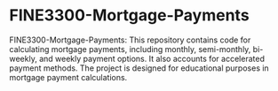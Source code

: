 # FINE3300-Mortgage-Payments
FINE3300-Mortgage-Payments: This repository contains code for calculating mortgage payments, including monthly, semi-monthly, bi-weekly, and weekly payment options. It also accounts for accelerated payment methods. The project is designed for educational purposes in mortgage payment calculations.
